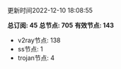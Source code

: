 更新时间2022-12-10 18:08:55

**总订阅: 45**
**总节点: 705**
**有效节点: 143**
- v2ray节点: 138
- ss节点: 1
- trojan节点: 4
